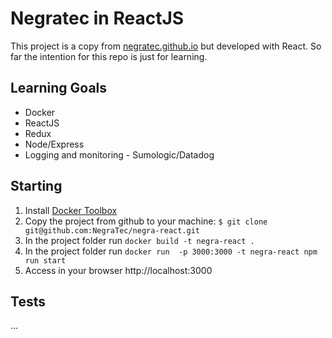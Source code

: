 # Negratec in ReactJS

This project is a copy from [negratec.github.io](http:////negratec.github.io) but developed with React.
So far the intention for this repo is just for learning.

## Learning Goals

- Docker
- ReactJS
- Redux
- Node/Express
- Logging and monitoring - Sumologic/Datadog

## Starting

1. Install [Docker Toolbox](https://www.docker.com/products/docker-toolbox)
2. Copy the project from github to your machine: `$ git clone git@github.com:NegraTec/negra-react.git`
3. In the project folder run `docker build -t negra-react .`
4. In the project folder run `docker run  -p 3000:3000 -t negra-react npm run start`
5. Access in your browser http://localhost:3000

## Tests

...